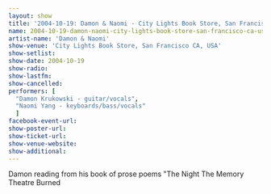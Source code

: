 ```yaml
---
layout: show
title: '2004-10-19: Damon & Naomi - City Lights Book Store, San Francisco CA, USA'
name: 2004-10-19-damon-naomi-city-lights-book-store-san-francisco-ca-usa
artist-name: 'Damon & Naomi'
show-venue: 'City Lights Book Store, San Francisco CA, USA'
show-setlist: 
show-date: 2004-10-19
show-radio: 
show-lastfm: 
show-cancelled: 
performers: [
  "Damon Krukowski - guitar/vocals",
  "Naomi Yang - keyboards/bass/vocals"
  ]
facebook-event-url: 
show-poster-url: 
show-ticket-url: 
show-venue-website: 
show-additional: 
---
```


Damon reading from his book of prose poems "The Night The Memory Theatre Burned